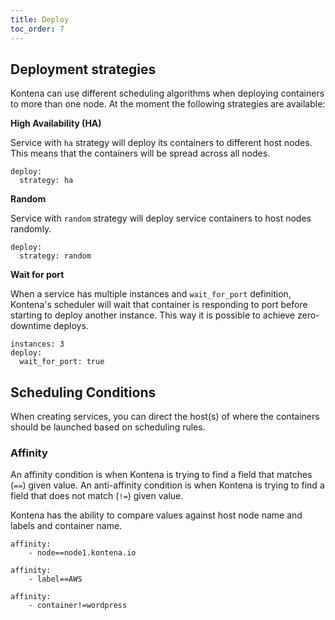 ```yaml
---
title: Deploy
toc_order: 7
---
```


## Deployment strategies
Kontena can use different scheduling algorithms when deploying containers to more than one node. At the moment the following strategies are available:

**High Availability (HA)**

Service with `ha` strategy will deploy its containers to different host nodes. This means that the containers will be spread across all nodes.

```
deploy:
  strategy: ha
```

**Random**

Service with `random` strategy will deploy service containers to host nodes randomly.

```
deploy:
  strategy: random
```

**Wait for port**

When a service has multiple instances and `wait_for_port` definition, Kontena's scheduler will wait that container is responding to port before starting to deploy another instance. This way it is possible to achieve zero-downtime deploys. 

```
instances: 3
deploy:
  wait_for_port: true
```

## Scheduling Conditions
When creating services, you can direct the host(s) of where the containers should be launched based on scheduling rules.

### Affinity
An affinity condition is when Kontena is trying to find a field that matches (`==`) given value. An anti-affinity condition is when Kontena is trying to find a field that does not match (`!=`) given value.

Kontena has the ability to compare values against host node name and labels and container name.

```
affinity:
    - node==node1.kontena.io
```

```
affinity:
    - label==AWS
```

```
affinity:
    - container!=wordpress
```
